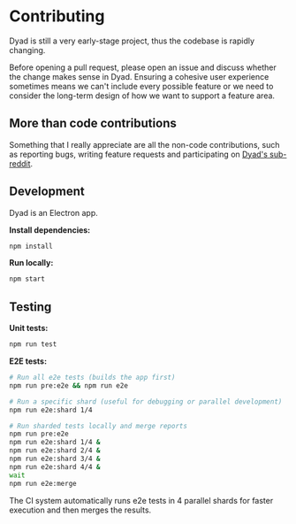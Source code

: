# Contributing

Dyad is still a very early-stage project, thus the codebase is rapidly changing.

Before opening a pull request, please open an issue and discuss whether the change makes sense in Dyad. Ensuring a cohesive user experience sometimes means we can't include every possible feature or we need to consider the long-term design of how we want to support a feature area.

## More than code contributions

Something that I really appreciate are all the non-code contributions, such as reporting bugs, writing feature requests and participating on [Dyad's sub-reddit](https://www.reddit.com/r/dyadbuilders).

## Development

Dyad is an Electron app.

**Install dependencies:**

```sh
npm install
```

**Run locally:**

```sh
npm start
```

## Testing

**Unit tests:**

```sh
npm run test
```

**E2E tests:**

```sh
# Run all e2e tests (builds the app first)
npm run pre:e2e && npm run e2e

# Run a specific shard (useful for debugging or parallel development)
npm run e2e:shard 1/4

# Run sharded tests locally and merge reports
npm run pre:e2e
npm run e2e:shard 1/4 &
npm run e2e:shard 2/4 &
npm run e2e:shard 3/4 &
npm run e2e:shard 4/4 &
wait
npm run e2e:merge
```

The CI system automatically runs e2e tests in 4 parallel shards for faster execution and then merges the results.
